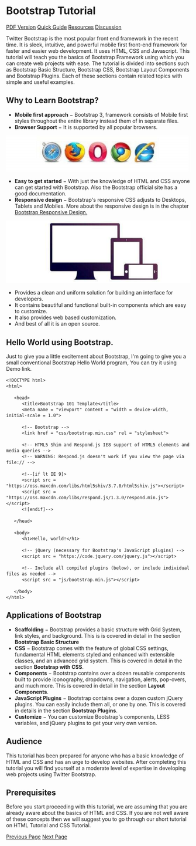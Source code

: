 # Bootstrap Tutorial
[PDF Version](../bootstrap/bootstrap_pdf_version.md)
[Quick Guide](../bootstrap/bootstrap_quick_guide.md)
[Resources](../bootstrap/bootstrap_useful_resources.md)
[Discussion](../bootstrap/bootstrap_discussion.md)

Twitter Bootstrap is the most popular front end framework in the recent time. It is sleek, intuitive, and powerful mobile first front-end framework for faster and easier web development. It uses HTML, CSS and Javascript. This tutorial will teach you the basics of Bootstrap Framework using which you can create web projects with ease. The tutorial is divided into sections such as Bootstrap Basic Structure, Bootstrap CSS, Bootstrap Layout Components and Bootstrap Plugins. Each of these sections contain related topics with simple and useful examples.

## Why to Learn Bootstrap?
   * **Mobile first approach** − Bootstrap 3, framework consists of Mobile first styles throughout the entire library instead them of in separate files.
   * **Browser Support** − It is supported by all popular browsers.

![Popular Browser](../bootstrap/images/browsers.jpg)

   * **Easy to get started** − With just the knowledge of HTML and CSS anyone can get started with Bootstrap. Also the Bootstrap official site has a good documentation.
   * **Responsive design** − Bootstrap's responsive CSS adjusts to Desktops, Tablets and Mobiles. More about the responsive design is in the chapter [Bootstrap Responsive Design.](/bootstrap/bootstrap_responsive_utilities.htm) 

![Responsive Design](../bootstrap/images/responsive.jpg)

   * Provides a clean and uniform solution for building an interface for developers.
   * It contains beautiful and functional built-in components which are easy to customize.
   * It also provides web based customization.
   * And best of all it is an open source.

## Hello World using Bootstrap.
Just to give you a little excitement about Bootstrap, I'm going to give you a small conventional Bootstrap Hello World program, You can try it using Demo link.

```
<!DOCTYPE html>
<html>
   
   <head>
      <title>Bootstrap 101 Template</title>
      <meta name = "viewport" content = "width = device-width, initial-scale = 1.0">
      
      <!-- Bootstrap -->
      <link href = "css/bootstrap.min.css" rel = "stylesheet">
      
      <!-- HTML5 Shim and Respond.js IE8 support of HTML5 elements and media queries -->
      <!-- WARNING: Respond.js doesn't work if you view the page via file:// -->
      
      <!--[if lt IE 9]>
      <script src = "https://oss.maxcdn.com/libs/html5shiv/3.7.0/html5shiv.js"></script>
      <script src = "https://oss.maxcdn.com/libs/respond.js/1.3.0/respond.min.js"></script>
      <![endif]-->
      
   </head>
   
   <body>
      <h1>Hello, world!</h1>

      <!-- jQuery (necessary for Bootstrap's JavaScript plugins) -->
      <script src = "https://code.jquery.com/jquery.js"></script>
      
      <!-- Include all compiled plugins (below), or include individual files as needed -->
      <script src = "js/bootstrap.min.js"></script>
      
   </body>
</html>
```
## Applications of Bootstrap
   * **Scaffolding** − Bootstrap provides a basic structure with Grid System, link styles, and background. This is is covered in detail in the section **Bootstrap Basic Structure**
   * **CSS** − Bootstrap comes with the feature of global CSS settings, fundamental HTML elements styled and enhanced with extensible classes, and an advanced grid system. This is covered in detail in the section **Bootstrap with CSS**.
   * **Components** − Bootstrap contains over a dozen reusable components built to provide iconography, dropdowns, navigation, alerts, pop-overs, and much more. This is covered in detail in the section **Layout Components**.
   * **JavaScript Plugins** − Bootstrap contains over a dozen custom jQuery plugins. You can easily include them all, or one by one. This is covered in details in the section **Bootstrap Plugins**.
   * **Customize** − You can customize Bootstrap's components, LESS variables, and jQuery plugins to get your very own version.

## Audience
This tutorial has been prepared for anyone who has a basic knowledge of HTML and CSS and has an urge to develop websites. After completing this tutorial you will find yourself at a moderate level of expertise in developing web projects using Twitter Bootstrap.

## Prerequisites
Before you start proceeding with this tutorial, we are assuming that you are already aware about the basics of HTML and CSS. If you are not well aware of these concepts then we will suggest you to go through our short tutorial on HTML Tutorial and CSS Tutorial.


[Previous Page](../bootstrap/index.md) [Next Page](../bootstrap/bootstrap_overview.md) 
